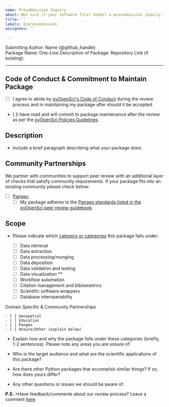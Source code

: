 ```yaml
---
name: Presubmission Inquiry
about: Not sure if your software fits? Submit a presubmission inquiry to the editors
title: ''
labels: 0/presubmission
assignees: ''

---
```


Submitting Author: Name (@github_handle)  
Package Name: 
One-Line Description of Package: 
Repository Link (if existing):   

---

## Code of Conduct & Commitment to Maintain Package

- [ ] I agree to abide by [pyOpenSci's Code of Conduct][PyOpenSciCodeOfConduct] during the review process and in maintaining my package after should it be accepted.
- [ ]I have read and will commit to package maintenance after the review as per the [pyOpenSci Policies Guidelines][Commitment].

## Description

- Include a brief paragraph describing what your package does:

## Community Partnerships
We partner with communities to support peer review with an additional layer of 
checks that satisfy community requirements. If your package fits into an 
existing community please check below:

- [ ] [Pangeo][pangeoWebsite]
	- [ ] My package adheres to the [Pangeo standards listed in the pyOpenSci peer review guidebook][PangeoCollaboration]

## Scope 

- Please indicate which [category or categories][PackageCategories] this package falls under:

	- [ ] Data retrieval
	- [ ] Data extraction
	- [ ] Data processing/munging
	- [ ] Data deposition
	- [ ] Data validation and testing
	- [ ] Data visualization **
	- [ ] Workflow automation
	- [ ] Citation management and bibliometrics
	- [ ] Scientific software wrappers
	- [ ] Database interoperability

Domain Specific & Community Partnerships 

	- [ ] Geospatial
	- [ ] Education
	- [ ] Pangeo
	- [ ] Unsure/Other (explain below)
        
- Explain how and why the package falls under these categories (briefly, 1-2 sentences). Please note any areas you are unsure of:

- Who is the target audience and what are the scientific applications of this package?  

- Are there other Python packages that accomplish similar things? If so, how does yours differ?

- Any other questions or issues we should be aware of:


**P.S.** *Have feedback/comments about our review process? Leave a comment [here][Comments]


[PackageCategories]: https://www.pyopensci.org/software-peer-review/about/package-scope.html

[Conduct]: https://www.pyopensci.org/governance/CODE_OF_CONDUCT

[Commitment]: https://www.pyopensci.org/software-peer-review/our-process/policies.html#after-acceptance-package-ownership-and-maintenance

[Comments]: https://pyopensci.discourse.group/

[PangeoCollaboration]: https://www.pyopensci.org/software-peer-review/partners/pangeo

[pangeoWebsite]: https://www.pangeo.io

[PyOpenSciCodeOfConduct]: https://www.pyopensci.org/governance/CODE_OF_CONDUCT
